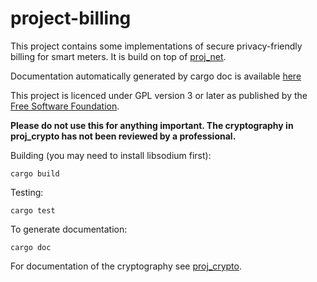 # project-billing
This project contains some implementations of secure privacy-friendly billing for smart meters. It is build on top of [proj_net](https://github.com/tblah/project-net).

Documentation automatically generated by cargo doc is available [here](https://tblah.github.io/project-billing/proj_billing/index.html)

This project is licenced under GPL version 3 or later as published by the [Free Software Foundation](https://fsf.org).

**Please do not use this for anything important. The cryptography in proj_crypto has not been reviewed by a professional.**

Building (you may need to install libsodium first):
```
cargo build
```

Testing:
```
cargo test
```

To generate documentation:
```
cargo doc
```

For documentation of the cryptography see [proj_crypto](https://github.com/tblah/project-crypto).


